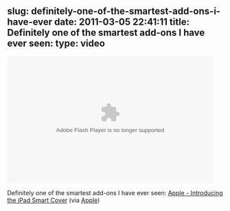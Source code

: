 slug: definitely-one-of-the-smartest-add-ons-i-have-ever
date: 2011-03-05 22:41:11
title: Definitely one of the smartest add-ons I have ever seen: 
type: video
---

<object width="480" height="295"><param name="movie" value="http://www.youtube.com/e/naVZDRcI0p4"></param><param name="allowFullScreen" value="true"></param><param name="allowscriptaccess" value="always"></param><embed src="http://www.youtube.com/e/naVZDRcI0p4" type="application/x-shockwave-flash" width="480" height="295" allowscriptaccess="always" allowfullscreen="true"></embed></object>

Definitely one of the smartest add-ons I have ever seen: [Apple - Introducing the iPad Smart Cover](http://www.youtube.com/watch?v=naVZDRcI0p4&feature=channel) (via [Apple](http://youtube.com/user/Apple))
